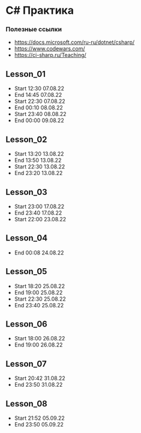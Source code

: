 # C# Практика #

### Полезные ссылки
- https://docs.microsoft.com/ru-ru/dotnet/csharp/
- https://www.codewars.com/
- https://ci-sharp.ru/Teaching/

## Lesson_01
- Start  12:30 07.08.22
- End 14:45 07.08.22
- Start 22:30 07.08.22
- End 00:10 08.08.22
- Start 23:40 08.08.22
- End 00:00 09.08.22

## Lesson_02
- Start 13:20 13.08.22
- End 13:50 13.08.22
- Start 22:30 13.08.22
- End 23:20 13.08.22

## Lesson_03
- Start 23:00 17.08.22
- End 23:40 17.08.22
- Start 22:00 23.08.22

## Lesson_04
- End 00:08 24.08.22

## Lesson_05
- Start 18:20 25.08.22
- End 19:00 25.08.22
- Start 22:30 25.08.22
- End 23:40 25.08.22

## Lesson_06
- Start 18:00 26.08.22
- End 19:00 26.08.22

## Lesson_07
- Start 20:42 31.08.22
- End 23:50 31.08.22

## Lesson_08
- Start 21:52 05.09.22
- End 23:50 05.09.22